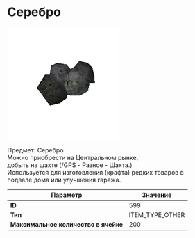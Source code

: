 # Серебро

![Item Image](../img/599.webp?raw=true)

Предмет: Серебро<br>Можно приобрести на Центральном рынке,<br>добыть на шахте (/GPS - Разное - Шахта.)<br>Используется для изготовления (крафта) редких товаров в<br>подвале дома или улучшения гаража.


| Параметр | Значение |
|----------|----------|
| **ID** | 599 |
| **Тип** | ITEM_TYPE_OTHER |
| **Максимальное количество в ячейке** | 200 |


